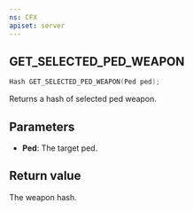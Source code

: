 ```yaml
---
ns: CFX
apiset: server
---
```

## GET_SELECTED_PED_WEAPON

```c
Hash GET_SELECTED_PED_WEAPON(Ped ped);
```

Returns a hash of selected ped weapon.

## Parameters
* **Ped**: The target ped.

## Return value
The weapon hash.
